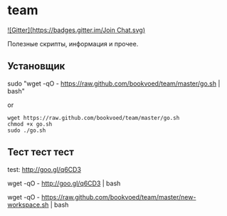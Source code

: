 team
====

[![Gitter](https://badges.gitter.im/Join Chat.svg)](https://gitter.im/bookvoed/team?utm_source=badge&utm_medium=badge&utm_campaign=pr-badge&utm_content=badge)

Полезные скрипты, информация и прочее.


Установщик
----------

sudo "wget -qO - https://raw.github.com/bookvoed/team/master/go.sh | bash"

or

    wget https://raw.github.com/bookvoed/team/master/go.sh
    chmod +x go.sh
    sudo ./go.sh

Тест тест тест
--------------

test: http://goo.gl/q6CD3

wget -qO - http://goo.gl/q6CD3 | bash

wget -qO - https://raw.github.com/bookvoed/team/master/new-workspace.sh | bash

